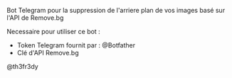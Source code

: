 Bot Telegram pour la suppression de l'arriere plan de vos images basé sur l'API de Remove.bg

Necessaire pour utiliser ce bot :

- Token Telegram fournit par : @Botfather
- Clé d'API Remove.bg


@th3fr3dy